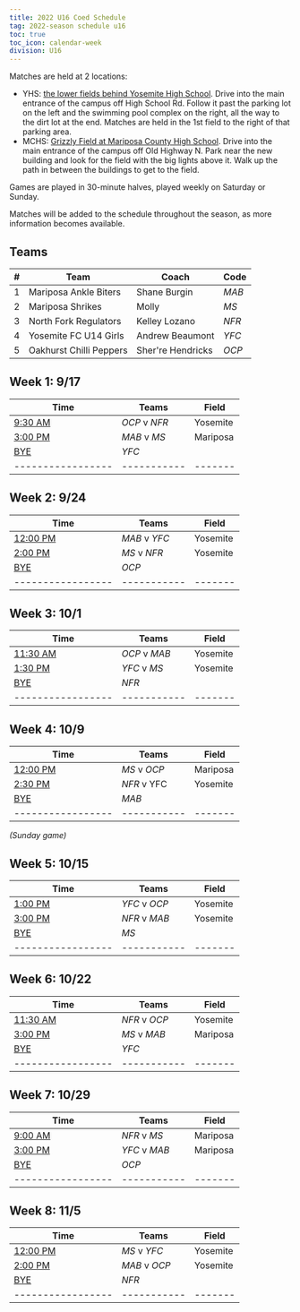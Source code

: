 ```yaml
---
title: 2022 U16 Coed Schedule
tag: 2022-season schedule u16
toc: true
toc_icon: calendar-week
division: U16
---
```


Matches are held at 2 locations:
- YHS: [the lower fields behind Yosemite High School](https://www.google.com/maps/d/edit?mid=15DpY24JXKTKon10Baj6W7fcm1qhHobo&usp=sharing).
  Drive into the main entrance of the campus off High School Rd. Follow it
  past the parking lot on the left and the swimming pool complex on the right,
  all the way to the dirt lot at the end. Matches are held in the 1st field to
  the right of that parking area.
- MCHS: [Grizzly Field at Mariposa County High School](https://goo.gl/maps/k4L7ExrhjSRKLZcf6).
  Drive into the main entrance of the campus off Old Highway N. Park near the new building and
  look for the field with the big lights above it. Walk up the path in between the buildings
  to get to the field.

Games are played in 30-minute halves, played weekly on Saturday or Sunday.

Matches will be added to the schedule throughout the season, as more
information becomes available.

## Teams

| # | Team                    | Coach             | Code       
|---|-------------------------|-------------------|------------
| 1 | Mariposa Ankle Biters   | Shane Burgin      | *MAB* 
| 2 | Mariposa Shrikes        | Molly             | *MS*  
| 3 | North Fork Regulators   | Kelley Lozano     | *NFR* 
| 4 | Yosemite FC U14 Girls   | Andrew Beaumont   | *YFC* 
| 5 | Oakhurst Chilli Peppers | Sher're Hendricks | *OCP* 

## Week 1: 9/17

| Time            | Teams     | Field |
|-----------------|-----------|-------|
| <u>9:30 AM</u>  | *OCP* v *NFR* | Yosemite   |
| <u>3:00 PM</u>  | *MAB* v *MS*  | Mariposa  |
| <u>BYE</u>      | *YFC*       |       |
|-----------------|-----------|-------|

## Week 2: 9/24

| Time            | Teams     | Field |
|-----------------|-----------|-------|
| <u>12:00 PM</u> | *MAB* v *YFC* | Yosemite   |
| <u>2:00 PM</u>  | *MS* v *NFR*  | Yosemite   |
| <u>BYE</u>      | *OCP*       |       |
|-----------------|-----------|-------|

## Week 3: 10/1

| Time            | Teams     | Field |
|-----------------|-----------|-------|
| <u>11:30 AM</u> | *OCP* v *MAB* | Yosemite   |
| <u>1:30 PM</u>  | *YFC* v *MS*  | Yosemite   |
| <u>BYE</u>      | *NFR*       |       |
|-----------------|-----------|-------|

## Week 4: 10/9

| Time            | Teams     | Field |
|-----------------|-----------|-------|
| <u>12:00 PM</u> | *MS* v *OCP*  | Mariposa  |
| <u>2:30 PM</u>  | *NFR* v YFC | Yosemite   |
| <u>BYE</u>      | *MAB*       |       |
|-----------------|-----------|-------|

_(Sunday game)_

## Week 5: 10/15

| Time            | Teams     | Field |
|-----------------|-----------|-------|
| <u>1:00 PM</u>  | *YFC* v *OCP* | Yosemite   |
| <u>3:00 PM</u>  | *NFR* v *MAB* | Yosemite   |
| <u>BYE</u>      | *MS*        |       |
|-----------------|-----------|-------|

## Week 6: 10/22

| Time            | Teams     | Field |
|-----------------|-----------|-------|
| <u>11:30 AM</u> | *NFR* v *OCP* | Yosemite   |
| <u>3:00 PM</u>  | *MS* v *MAB*  | Mariposa  |
| <u>BYE</u>      | *YFC*       |       |
|-----------------|-----------|-------|

## Week 7: 10/29

| Time            | Teams     | Field |
|-----------------|-----------|-------|
| <u>9:00 AM</u>  | *NFR* v *MS*  | Mariposa  |
| <u>3:00 PM</u>  | *YFC* v *MAB* | Mariposa  |
| <u>BYE</u>      | *OCP*       |       |
|-----------------|-----------|-------|

## Week 8: 11/5

| Time            | Teams     | Field |
|-----------------|-----------|-------|
| <u>12:00 PM</u> | *MS* v *YFC*  | Yosemite   |
| <u>2:00 PM</u>  | *MAB* v *OCP* | Yosemite   |
| <u>BYE</u>      | *NFR*       |       |
|-----------------|-----------|-------|
